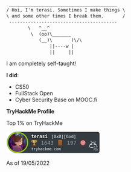 ```
 ________________________________________
/ Hoi, I'm terasi. Sometimes I make things \
\ and some other times I break them.       /
 ----------------------------------------
        \   ^__^
         \  (oo)\_______
            (__)\       )\/\
                ||----w |
                ||     ||
```

I am completely self-taught!

**I did**:

- CS50
- FullStack Open
- Cyber Security Base on MOOC.fi

**TryHackMe Profile**

Top 1% on TryHackMe

![my tryhackme badge](terasi.png "my tryhackme badge")

As of 19/05/2022
